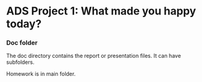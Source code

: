 # ADS Project 1: What made you happy today?
### Doc folder

The doc directory contains the report or presentation files. It can have subfolders. 

Homework is in main folder. 